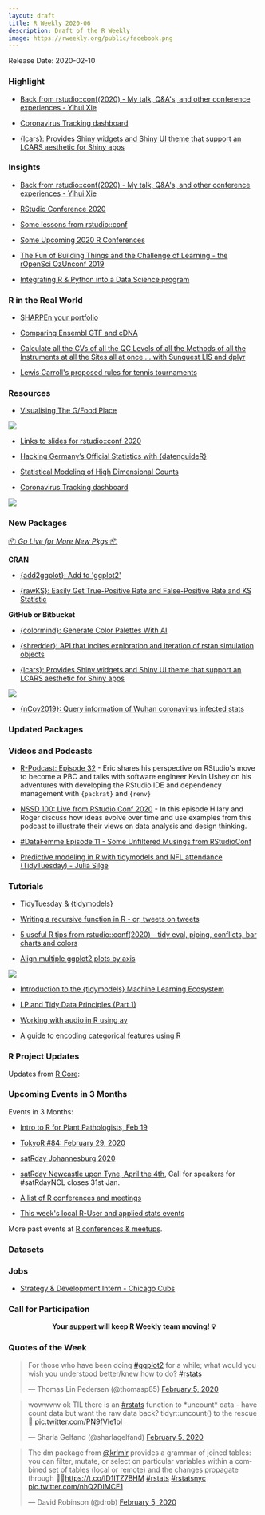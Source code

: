 ```yaml
---
layout: draft
title: R Weekly 2020-06
description: Draft of the R Weekly
image: https://rweekly.org/public/facebook.png
---
```


Release Date: 2020-02-10

###  Highlight

+ [Back from rstudio::conf(2020) - My talk, Q&A's, and other conference experiences - Yihui Xie](https://yihui.org/en/2020/02/rstudio-conf-2020/)

+ [Coronavirus Tracking dashboard](https://github.com/JohnCoene/coronavirus)

+ [{lcars}: Provides Shiny widgets and Shiny UI theme that support an LCARS aesthetic for Shiny apps](https://github.com/leonawicz/lcars)

### Insights

+ [Back from rstudio::conf(2020) - My talk, Q&A's, and other conference experiences - Yihui Xie](https://yihui.org/en/2020/02/rstudio-conf-2020/)

+ [RStudio Conference 2020](https://www.openscapes.org/blog/2020/02/04/rstudioconf-2020/)

+ [Some lessons from rstudio::conf](https://thewoodpeckr.wordpress.com/2020/02/03/some-lessons-from-rstudioconf/)

+ [Some Upcoming 2020 R Conferences](https://rviews.rstudio.com/2020/02/05/some-2020-r-conferences/)

+ [The Fun of Building Things and the Challenge of Learning - the rOpenSci OzUnconf 2019](https://ropensci.org/blog/2020/02/05/ozunconf19/)

+ [Integrating R & Python into a Data Science program](https://ubc-mds.github.io/2020-02-03-teach-python-and-r/)

### R in the Real World

+ [SHARPEn your portfolio](https://osm.netlify.com/post/sharpen-your-portfolio/)

+ [Comparing Ensembl GTF and cDNA](https://fromsystosys.netlify.com/2020/02/07/comparing-ensembl-gtf-and-cdna/)

+ [Calculate all the CVs of all the QC Levels of all the Methods of all the Instruments at all the Sites all at once … with Sunquest LIS and dplyr](http://labrtorian.com/2020/02/04/calculate-all-the-cvs-of-all-the-qc-levels-of-all-the-methods-of-all-the-instruments-at-all-the-sites-all-at-once-with-sunquest-lis-and-dplyr/)

+ [Lewis Carroll's proposed rules for tennis tournaments](http://freerangestats.info/blog/2020/02/01/tennis-carroll)

###  Resources

+ [Visualising The G/Food Place](https://github.com/mine-cetinkaya-rundel/the-food-place)

![](https://raw.githubusercontent.com/rweekly/image/master/2020-02-10/thefoodplace.jpg)

+ [Links to slides for rstudio::conf 2020](https://github.com/EmilHvitfeldt/RStudioConf2020Slides)

+ [Hacking Germany’s Official Statistics with {datenguideR}](https://dg-berlinr.netlify.com/#1)

+ [Statistical Modeling of High Dimensional Counts](https://mikelove.github.io/counts-model/)

+ [Coronavirus Tracking dashboard](https://github.com/JohnCoene/coronavirus)

![](https://raw.githubusercontent.com/rweekly/image/master/2020-02-10/coronavirusshiny.jpg)

###  New Packages

<p class="added-hostname"><a href="https://rweekly.org/live" target="_blank" class="externalLink">📦 <i>Go Live for More New Pkgs</i> 📦</a></p>

**CRAN**

+ [{add2ggplot}: Add to 'ggplot2'](https://cran.r-project.org/package=add2ggplot)

+ [{rawKS}: Easily Get True-Positive Rate and False-Positive Rate and KS Statistic](https://cran.r-project.org/package=rawKS)

**GitHub or Bitbucket**

+ [{colormind}: Generate Color Palettes With AI](https://github.com/dmi3kno/colormind)

+ [{shredder}: API that incites exploration and iteration of rstan simulation objects](https://github.com/metrumresearchgroup/shredder)

+ [{lcars}: Provides Shiny widgets and Shiny UI theme that support an LCARS aesthetic for Shiny apps](https://github.com/leonawicz/lcars)

![](https://raw.githubusercontent.com/rweekly/image/master/2020-02-10/lcars.png)

+ [{nCov2019}: Query information of Wuhan coronavirus infected stats](https://github.com/GuangchuangYu/nCov2019)

### Updated Packages



###  Videos and Podcasts

+ [R-Podcast: Episode 32](https://r-podcast.org/32) - Eric shares his perspective on RStudio's move to become a PBC and talks with software engineer Kevin Ushey on his adventures with developing the RStudio IDE and dependency management with `{packrat}` and `{renv}`

+ [NSSD 100: Live from RStudio Conf 2020](http://nssdeviations.com/100-live-from-rstudio-conf-2020) - In this episode Hilary and Roger discuss how ideas evolve over time and use examples from this podcast to illustrate their views on data analysis and design thinking.

+ [#DataFemme Episode 11 - Some Unfiltered Musings from RStudioConf](https://www.dikayodata.com/datafemme/some-unfiltered-musings-from-rstudioconf)

+ [Predictive modeling in R with tidymodels and NFL attendance (TidyTuesday) - Julia Silge](https://www.youtube.com/watch?v=LPptRkGoYMg)

###  Tutorials

+ [TidyTuesday & {tidymodels}](https://juliasilge.com/blog/intro-tidymodels/)

+ [Writing a recursive function in R - or, tweets on tweets](https://joshuamrosenberg.com/post/2020/02/07/writing-a-recursive-function-in-r/)

+ [5 useful R tips from rstudio::conf(2020) - tidy eval, piping, conflicts, bar charts and colors](http://www.rebeccabarter.com/blog/2020-02-05_rstudio_conf/)

+ [Align multiple ggplot2 plots by axis](https://divingintogeneticsandgenomics.rbind.io/post/align-multiple-ggplot2-plots-by-axis/)

![](https://raw.githubusercontent.com/rweekly/image/master/2020-02-10/align-axis.png)

+ [Introduction to the {tidymodels} Machine Learning Ecosystem](https://dnield.com/posts/tidymodels-intro/)

+ [LP and Tidy Data Principles (Part 1)](https://pacha.dev/blog/2020/02/04/lp-and-tidy-data-principles-part-1/)

+ [Working with audio in R using av](https://ropensci.org/technotes/2020/02/03/av-audio/)

+ [A guide to encoding categorical features using R](https://www.radmuzom.com/2020/02/02/a-guide-to-encoding-categorical-features-using-r/)

<!--<div class="post-more-begin></div><div class="post-more-end"></div>-->

###  R Project Updates

Updates from [R Core](http://developer.r-project.org/blosxom.cgi/R-devel/NEWS):


###  Upcoming Events in 3 Months

Events in 3 Months:

+ [Intro to R for Plant Pathologists, Feb 19](https://www.magnetmail.net/actions/email_web_version.cfm?ep=kUHipYu2XwcnrCj7ebWre0AVOBNGoDD0anGnwmZigCUHX4T3iSGhDaGnyJ3rZ219g9uzGDG1iMQiR1pKzFt8S91VX_UCd9DL_zqcT8r_DObD5yFyDg6XsFyP7Bo6a-aw)

+ [TokyoR #84: February 29, 2020](https://tokyor.connpass.com/)

+ [satRday Johannesburg 2020](https://joburg2020.satrdays.org/)

+ [satRday Newcastle upon Tyne, April the 4th](https://newcastle2020.satrdays.org/), Call for speakers for #satRdayNCL closes 31st Jan.

+ [A list of R conferences and meetings](https://jumpingrivers.github.io/meetingsR/events.html)

+ [This week's local R-User and applied stats events](https://community.rstudio.com/c/irl)

More past events at [R conferences & meetups](https://conf.rweekly.org).


### Datasets

### Jobs

+ [Strategy & Development Intern - Chicago Cubs](https://my1060wd.wd5.myworkdayjobs.com/Opportunity_Jobs/job/Chicago-Illinois/Strategy---Development-Intern_R000291)


###  Call for Participation


<p class="hide-support added-hostname support-rweekly" style="text-align: center;font-weight: bold;">Your <a class="non-visited externalLink" href="https://www.patreon.com/rweekly" onclick="pas(this)">support</a> will keep R Weekly team moving! 💡</p>

###  Quotes of the Week

<blockquote class="twitter-tweet"><p lang="en" dir="ltr">For those who have been doing <a href="https://twitter.com/hashtag/ggplot2?src=hash&amp;ref_src=twsrc%5Etfw">#ggplot2</a> for a while; what would you wish you understood better/knew how to do? <a href="https://twitter.com/hashtag/rstats?src=hash&amp;ref_src=twsrc%5Etfw">#rstats</a></p>&mdash; Thomas Lin Pedersen (@thomasp85) <a href="https://twitter.com/thomasp85/status/1224961885730230272?ref_src=twsrc%5Etfw">February 5, 2020</a></blockquote> <script async src="https://platform.twitter.com/widgets.js" charset="utf-8"></script> 

<blockquote class="twitter-tweet"><p lang="en" dir="ltr">wowwww ok TIL there is an <a href="https://twitter.com/hashtag/rstats?src=hash&amp;ref_src=twsrc%5Etfw">#rstats</a> function to *uncount* data - have count data but want the raw data back? tidyr::uncount() to the rescue 🤯 <a href="https://t.co/PN9fVIe1bl">pic.twitter.com/PN9fVIe1bl</a></p>&mdash; Sharla Gelfand (@sharlagelfand) <a href="https://twitter.com/sharlagelfand/status/1224876298289500163?ref_src=twsrc%5Etfw">February 5, 2020</a></blockquote> <script async src="https://platform.twitter.com/widgets.js" charset="utf-8"></script> 

<blockquote class="twitter-tweet"><p lang="en" dir="ltr">The dm package from <a href="https://twitter.com/krlmlr?ref_src=twsrc%5Etfw">@krlmlr</a> provides a grammar of joined tables: you can filter, mutate, or select on particular variables within a combined set of tables (local or remote) and the changes propagate through 🤯🎉<a href="https://t.co/ID1ITZ7BHM">https://t.co/ID1ITZ7BHM</a> <a href="https://twitter.com/hashtag/rstats?src=hash&amp;ref_src=twsrc%5Etfw">#rstats</a> <a href="https://twitter.com/hashtag/rstatsnyc?src=hash&amp;ref_src=twsrc%5Etfw">#rstatsnyc</a> <a href="https://t.co/nhQ2DIMCE1">pic.twitter.com/nhQ2DIMCE1</a></p>&mdash; David Robinson (@drob) <a href="https://twitter.com/drob/status/1224851726068527106?ref_src=twsrc%5Etfw">February 5, 2020</a></blockquote> <script async src="https://platform.twitter.com/widgets.js" charset="utf-8"></script> 
